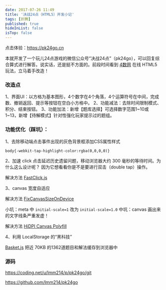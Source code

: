 ```yaml
---
date: 2017-07-26 11:49
title: '决战24点（HTML5）开发小记'
tags: [折腾]
published: true
hideInList: false
isTop: false
---
```


点击体验：<https://pk24go.cn>

本就开发了一个玩儿24点游戏的微信公众号“决战24点”（pk24go），可以回复综合算式进行解答。说实话，还是挺不方面的。前段时间看到 [4数网](http://4shu.net/) 在线 HTML5 玩法，立马着手改造！

### 改造点

1、界面UI：以方格为基本图形，4个数字在4个角落，4个运算符号在中间，完成数、撤销返回、提示等按钮在空白小方格中。
2、功能减法：去除时间限制模式、积分、结束按钮。
3、功能加法：新增【题库选择】可选择数字范围1~10或1~13，新增【待解模式】针对性强化玩家提示过的题组。

<!--more-->

### 功能优化（踩坑）：

1、去除移动端点击事件出现的灰色背景框添加CSS属性样式 

`body{-webkit-tap-highlight-color:rgba(0,0,0,0)}`

2、加速 click 点击延迟历史遗留问题，移动浏览器大约 300 毫秒的等待时间。为什么这么设计呢？ 因为它想看看你是不是要进行双击（double tap）操作。

解决方法 [FastClick.js](https://github.com/ftlabs/fastclick/)

3、canvas 宽度自适应

解决方法 [FixCanvasSizeOnDevice](https://github.com/zhangjikai/CodeSamples/blob/master/html/html5/FixCanvasSizeOnDevice.html)

小坑：meta 中  `initial-scale=1` 改为 `initial-scale=1.0` 
中坑：canvas 画出来的文字线条严重发虚！

解决方法 [HiDPI Canvas Polyfill](https://github.com/jondavidjohn/hidpi-canvas-polyfill)

4、利用 LocalStorage 的“黑科技”

[Basket.js](https://github.com/addyosmani/basket.js)  把近 70KB 的1362道题目和解法缓存到浏览器中

### 源码

<https://coding.net/u/lmm214/p/pk24go/git>

<https://github.com/lmm214/pk24go>